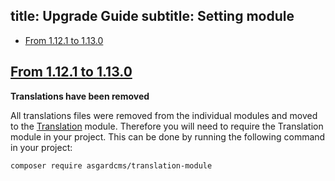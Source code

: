 title: Upgrade Guide
subtitle: Setting module
-------

- [From 1.12.1 to 1.13.0](#upgrade-1.13.0)

## <a name="upgrade-1.13.0" class="anchor" href="#upgrade-1.13.0">From 1.12.1 to **1.13.0**</a>

**Translations have been removed**

All translations files were removed from the individual modules and moved to the [Translation](https://github.com/AsgardCms/Translation) module. Therefore you will need to require the Translation module in your project. This can be done by running the following command in your project:

``` .language-bash
composer require asgardcms/translation-module
```

